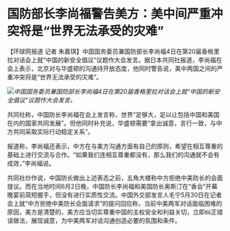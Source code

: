 

# 国防部长李尚福警告美方：美中间严重冲突将是“世界无法承受的灾难”

【环球网报道 记者
朱嘉琪】中国国务委员兼国防部长李尚福4日在第20届香格里拉对话会上就“中国的新安全倡议”议题作大会发言。据日本共同社报道，李尚福在会上表示，北京对与华盛顿的沟通持开放态度，他同时警告说，美中两国之间的严重冲突将是“世界无法承受的灾难”。

![](https://inews.gtimg.com/om_bt/O-7FPiBWeFZFN8k0iMaa2EM8sLdOGI-oSyFkNZIFXeiSMAA/1000)_中国国务委员兼国防部长李尚福4日在第20届香格里拉对话会上就“中国的新安全倡议”议题作大会发言。_

共同社称，中国防长李尚福在会上发言称，世界“足够大，足以让包括中国和美国在内的国家共同发展”。但他同时补充说，华盛顿需要“拿出诚意，言行一致，与中方共同采取实际行动稳定关系”。

报道称，李尚福还表示，中方在与美方沟通方面有自己的原则，希望在相互尊重的基础上进行交流与合作。“如果我们连相互尊重都没有，那么我们的沟通就不会有成效，”李尚福说。

共同社炒作说，中国防长做出上述表态之前，五角大楼称中方拒绝中美防长的会面提议。而在当地时间6月2日晚，中国防长李尚福和美国防长奥斯汀在“香会”开幕晚宴前简短握手，但没有进行实质性交流。中国外交部发言人毛宁5月30日在记者会上就“中方拒绝中美防长会面请求”的提问回应称，当前中美两军对话面临困难的原因，美方是清楚的，美方应当切实尊重中国的主权安全和利益关切，立即纠正错误做法，展现诚意，为中美两军对话沟通创造必要的氛围和条件。

